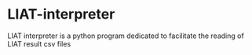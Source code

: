 # LIAT-interpreter
LIAT interpreter is a python program dedicated to facilitate the reading of LIAT result csv files
